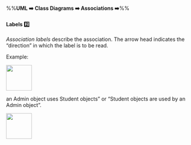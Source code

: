 <link rel="stylesheet" href="{{baseUrl}}/css/textbook.css">

<div class="website-content">

%%**UML :arrow_right: Class Diagrams :arrow_right: Associations :arrow_right:**%%

#### Labels :two:

<div id="main">

_Association labels_ describe the association. The arrow head indicates the “direction” in which the label is to be read.

<tip-box>

Example:

<img src="{{baseUrl}}/uml/classDiagrams/associations/labels/images/adminStudent.png" height="70" />
<p/>

an Admin object uses Student objects” or “Student objects are used by an Admin object”.

</tip-box>

<img src="{{baseUrl}}/uml/classDiagrams/associations/labels/images/association.png" height="70" />
<p/>

</div>
</div>

